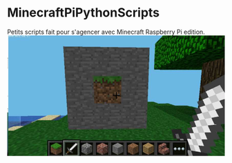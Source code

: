 # MinecraftPiPythonScripts
Petits scripts fait pour s'agencer avec Minecraft Raspberry Pi edition. 
![](./mcWhackAMole.PNG)
